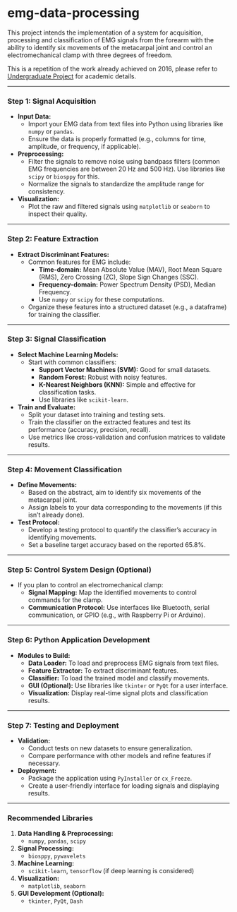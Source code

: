 # emg-data-processing

This project intends the implementation of a system for acquisition, processing and classification of EMG signals from the forearm with the ability to identify six movements of the metacarpal joint and
control an electromechanical clamp with three degrees of freedom. 

This is a repetition of the work already achieved on 2016, please refer to [Undergraduate Project](https://psi.univalle.edu.co) for academic details.

---

### **Step 1: Signal Acquisition**
- **Input Data:**
  - Import your EMG data from text files into Python using libraries like `numpy` or `pandas`.
  - Ensure the data is properly formatted (e.g., columns for time, amplitude, or frequency, if applicable).
- **Preprocessing:**
  - Filter the signals to remove noise using bandpass filters (common EMG frequencies are between 20 Hz and 500 Hz). Use libraries like `scipy` or `biosppy` for this.
  - Normalize the signals to standardize the amplitude range for consistency.
- **Visualization:**
  - Plot the raw and filtered signals using `matplotlib` or `seaborn` to inspect their quality.

---

### **Step 2: Feature Extraction**
- **Extract Discriminant Features:**
  - Common features for EMG include:
    - **Time-domain:** Mean Absolute Value (MAV), Root Mean Square (RMS), Zero Crossing (ZC), Slope Sign Changes (SSC).
    - **Frequency-domain:** Power Spectrum Density (PSD), Median Frequency.
    - Use `numpy` or `scipy` for these computations.
  - Organize these features into a structured dataset (e.g., a dataframe) for training the classifier.

---

### **Step 3: Signal Classification**
- **Select Machine Learning Models:**
  - Start with common classifiers:
    - **Support Vector Machines (SVM):** Good for small datasets.
    - **Random Forest:** Robust with noisy features.
    - **K-Nearest Neighbors (KNN):** Simple and effective for classification tasks.
    - Use libraries like `scikit-learn`.
- **Train and Evaluate:**
  - Split your dataset into training and testing sets.
  - Train the classifier on the extracted features and test its performance (accuracy, precision, recall).
  - Use metrics like cross-validation and confusion matrices to validate results.

---

### **Step 4: Movement Classification**
- **Define Movements:**
  - Based on the abstract, aim to identify six movements of the metacarpal joint.
  - Assign labels to your data corresponding to the movements (if this isn’t already done).
- **Test Protocol:**
  - Develop a testing protocol to quantify the classifier’s accuracy in identifying movements.
  - Set a baseline target accuracy based on the reported 65.8%.

---

### **Step 5: Control System Design (Optional)**
- If you plan to control an electromechanical clamp:
  - **Signal Mapping:** Map the identified movements to control commands for the clamp.
  - **Communication Protocol:** Use interfaces like Bluetooth, serial communication, or GPIO (e.g., with Raspberry Pi or Arduino).

---

### **Step 6: Python Application Development**
- **Modules to Build:**
  - **Data Loader:** To load and preprocess EMG signals from text files.
  - **Feature Extractor:** To extract discriminant features.
  - **Classifier:** To load the trained model and classify movements.
  - **GUI (Optional):** Use libraries like `tkinter` or `PyQt` for a user interface.
  - **Visualization:** Display real-time signal plots and classification results.

---

### **Step 7: Testing and Deployment**
- **Validation:**
  - Conduct tests on new datasets to ensure generalization.
  - Compare performance with other models and refine features if necessary.
- **Deployment:**
  - Package the application using `PyInstaller` or `cx_Freeze`.
  - Create a user-friendly interface for loading signals and displaying results.

---

### Recommended Libraries
1. **Data Handling & Preprocessing:**
   - `numpy`, `pandas`, `scipy`
2. **Signal Processing:**
   - `biosppy`, `pywavelets`
3. **Machine Learning:**
   - `scikit-learn`, `tensorflow` (if deep learning is considered)
4. **Visualization:**
   - `matplotlib`, `seaborn`
5. **GUI Development (Optional):**
   - `tkinter`, `PyQt`, `Dash`